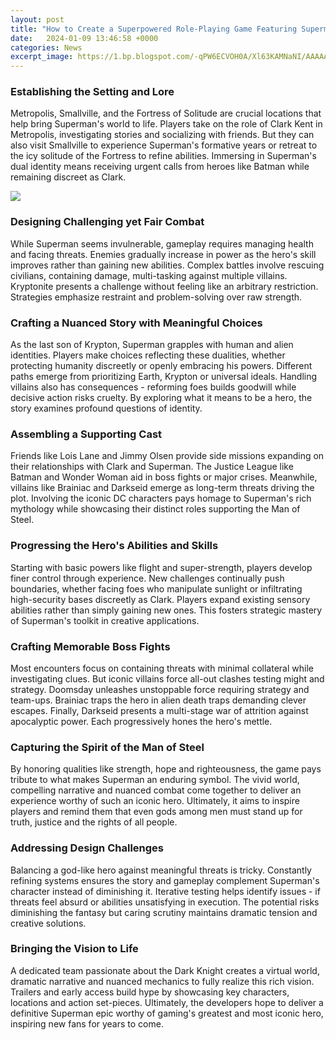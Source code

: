 ```yaml
---
layout: post
title: "How to Create a Superpowered Role-Playing Game Featuring Superman"
date:   2024-01-09 13:46:58 +0000
categories: News
excerpt_image: https://1.bp.blogspot.com/-qPW6ECVOH0A/Xl63KAMNaNI/AAAAAAAA7Nk/xgUZsNoqscE4-BChBnxcQo0VUt9_3Ij0wCLcBGAsYHQ/s640/a4da21a8c78e8e437ca3c9db65b5ea53_original.jpg
---
```

### Establishing the Setting and Lore  
Metropolis, Smallville, and the Fortress of Solitude are crucial locations that help bring Superman's world to life. Players take on the role of Clark Kent in Metropolis, investigating stories and socializing with friends. But they can also visit Smallville to experience Superman's formative years or retreat to the icy solitude of the Fortress to refine abilities. Immersing in Superman's dual identity means receiving urgent calls from heroes like Batman while remaining discreet as Clark.


![](https://1.bp.blogspot.com/-qPW6ECVOH0A/Xl63KAMNaNI/AAAAAAAA7Nk/xgUZsNoqscE4-BChBnxcQo0VUt9_3Ij0wCLcBGAsYHQ/s640/a4da21a8c78e8e437ca3c9db65b5ea53_original.jpg)
### Designing Challenging yet Fair Combat
While Superman seems invulnerable, gameplay requires managing health and facing threats. Enemies gradually increase in power as the hero's skill improves rather than gaining new abilities. Complex battles involve rescuing civilians, containing damage, multi-tasking against multiple villains. Kryptonite presents a challenge without feeling like an arbitrary restriction. Strategies emphasize restraint and problem-solving over raw strength.  

### Crafting a Nuanced Story with Meaningful Choices  
As the last son of Krypton, Superman grapples with human and alien identities. Players make choices reflecting these dualities, whether protecting humanity discreetly or openly embracing his powers. Different paths emerge from prioritizing Earth, Krypton or universal ideals. Handling villains also has consequences - reforming foes builds goodwill while decisive action risks cruelty. By exploring what it means to be a hero, the story examines profound questions of identity.

### Assembling a Supporting Cast
Friends like Lois Lane and Jimmy Olsen provide side missions expanding on their relationships with Clark and Superman. The Justice League like Batman and Wonder Woman aid in boss fights or major crises. Meanwhile, villains like Brainiac and Darkseid emerge as long-term threats driving the plot. Involving the iconic DC characters pays homage to Superman's rich mythology while showcasing their distinct roles supporting the Man of Steel.

### Progressing the Hero's Abilities and Skills  
Starting with basic powers like flight and super-strength, players develop finer control through experience. New challenges continually push boundaries, whether facing foes who manipulate sunlight or infiltrating high-security bases discreetly as Clark. Players expand existing sensory abilities rather than simply gaining new ones. This fosters strategic mastery of Superman's toolkit in creative applications.

### Crafting Memorable Boss Fights
Most encounters focus on containing threats with minimal collateral while investigating clues. But iconic villains force all-out clashes testing might and strategy. Doomsday unleashes unstoppable force requiring strategy and team-ups. Brainiac traps the hero in alien death traps demanding clever escapes. Finally, Darkseid presents a multi-stage war of attrition against apocalyptic power. Each progressively hones the hero's mettle.

### Capturing the Spirit of the Man of Steel  
By honoring qualities like strength, hope and righteousness, the game pays tribute to what makes Superman an enduring symbol. The vivid world, compelling narrative and nuanced combat come together to deliver an experience worthy of such an iconic hero. Ultimately, it aims to inspire players and remind them that even gods among men must stand up for truth, justice and the rights of all people.

### Addressing Design Challenges
Balancing a god-like hero against meaningful threats is tricky. Constantly refining systems ensures the story and gameplay complement Superman's character instead of diminishing it. Iterative testing helps identify issues - if threats feel absurd or abilities unsatisfying in execution. The potential risks diminishing the fantasy but caring scrutiny maintains dramatic tension and creative solutions. 

### Bringing the Vision to Life  
A dedicated team passionate about the Dark Knight creates a virtual world, dramatic narrative and nuanced mechanics to fully realize this rich vision. Trailers and early access build hype by showcasing key characters, locations and action set-pieces. Ultimately, the developers hope to deliver a definitive Superman epic worthy of gaming's greatest and most iconic hero, inspiring new fans for years to come.